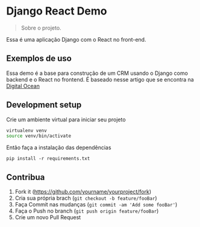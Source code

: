# Django React Demo
> Sobre o projeto.

Essa é uma aplicação Django com o React no front-end.

## Exemplos de uso

Essa demo é a base para construção de um CRM usando o Django como backend e o React no frontend.
É baseado nesse artigo que se encontra na [Digital Ocean](https://www.digitalocean.com/community/tutorials/how-to-build-a-modern-web-application-to-manage-customer-information-with-django-and-react-on-ubuntu-18-04-pt)

## Development setup

Crie um ambiente virtual para iniciar seu projeto
```sh
virtualenv venv
source venv/bin/activate
```
Então faça a instalação das dependências
```shell script
pip install -r requirements.txt
```

## Contribua

1. Fork it (<https://github.com/yourname/yourproject/fork>)
2. Cria sua própria brach (`git checkout -b feature/fooBar`)
3. Faça Commit nas mudanças (`git commit -am 'Add some fooBar'`)
4. Faça o Push no branch (`git push origin feature/fooBar`)
5. Crie um novo Pull Request 
